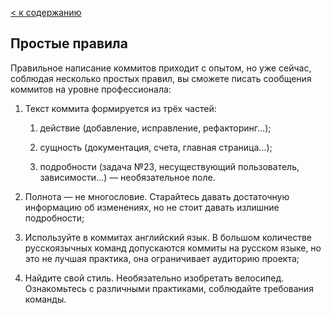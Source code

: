 [< к содержанию](./readme.md)

## Простые правила

Правильное написание коммитов приходит с опытом, но уже сейчас, соблюдая несколько простых правил, вы сможете писать сообщения коммитов на уровне профессионала:

1. Текст коммита формируется из трёх частей:

   1. действие (добавление, исправление, рефакторинг…);

   2. сущность (документация, счета, главная страница…);

   3. подробности (задача №23, несуществующий пользователь, зависимости…) — необязательное поле.

2. Полнота — не многословие. Старайтесь давать достаточную информацию об изменениях, но не стоит давать излишние подробности;

3. Используйте в коммитах английский язык. В большом количестве русскоязычных команд допускаются коммиты на русском языке, но это не лучшая практика, она ограничивает аудиторию проекта;

4. Найдите свой стиль. Необязательно изобретать велосипед. Ознакомьтесь с различными практиками, соблюдайте требования команды.